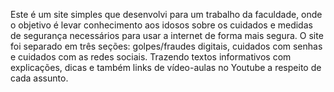 Este é um site simples que desenvolvi para um trabalho da faculdade, onde o objetivo é levar conhecimento aos idosos sobre os cuidados e medidas de segurança necessários para usar a internet de forma mais segura. O site foi separado em três seções: golpes/fraudes digitais, cuidados com senhas e cuidados com as redes sociais. Trazendo textos informativos com explicações, dicas e também links de vídeo-aulas no Youtube a respeito de cada assunto.